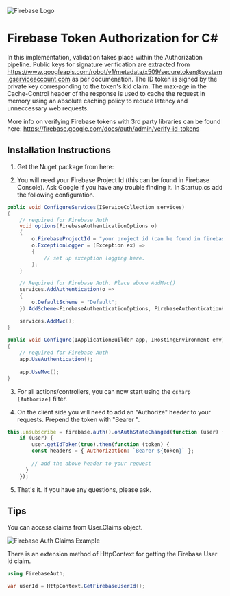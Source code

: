 ![Firebase Logo](https://gregnz.com/images/firebase_logo.png)

# Firebase Token Authorization for C#

In this implementation, validation takes place within the Authorization pipeline. Public keys for signature verification are extracted from https://www.googleapis.com/robot/v1/metadata/x509/securetoken@system.gserviceaccount.com as per documenation. The ID token is signed by the private key corresponding to the token's kid claim. The max-age in the Cache-Control header of the response is used to cache the request in memory using an absolute caching policy to reduce latency and unneccessary web requests.

More info on verifying Firebase tokens with 3rd party libraries can be found here:
https://firebase.google.com/docs/auth/admin/verify-id-tokens

## Installation Instructions

1. Get the Nuget package from here: <URL>

2. You will need your Firebase Project Id (this can be found in Firebase Console). Ask Google if you have any trouble finding it. In Startup.cs add the following configuration.  

```csharp
public void ConfigureServices(IServiceCollection services)
{
    // required for Firebase Auth
    void options(FirebaseAuthenticationOptions o)
    {
        o.FirebaseProjectId = "your project id (can be found in firebase console)";
        o.ExceptionLogger = (Exception ex) =>
        {
            // set up exception logging here.
        };
    }

    // Required for Firebase Auth. Place above AddMvc()
    services.AddAuthentication(o =>
    {
        o.DefaultScheme = "Default";
    }).AddScheme<FirebaseAuthenticationOptions, FirebaseAuthenticationHandler>("Default", options);

    services.AddMvc();
}
        
public void Configure(IApplicationBuilder app, IHostingEnvironment env)
{
    // required for Firebase Auth
    app.UseAuthentication();
    
    app.UseMvc();
}
```

3. For all actions/controllers, you can now start using the ```csharp [Authorize]``` filter. 

4. On the client side you will need to add an "Authorize" header to your requests. Prepend the token with "Bearer ".

```javascript
this.unsubscribe = firebase.auth().onAuthStateChanged(function (user) {
    if (user) {
        user.getIdToken(true).then(function (token) {
        const headers = { Authorization: `Bearer ${token}` };
          
        // add the above header to your request
      }
    });
```

5. That's it. If you have any questions, please ask.


## Tips

You can access claims from User.Claims object.

![Firebase Auth Claims Example](https://gregnz.com/images/firebase_auth_claims.png)

There is an extension method of HttpContext for getting the Firebase User Id claim. 

```csharp
using FirebaseAuth;

var userId = HttpContext.GetFirebaseUserId();
```
